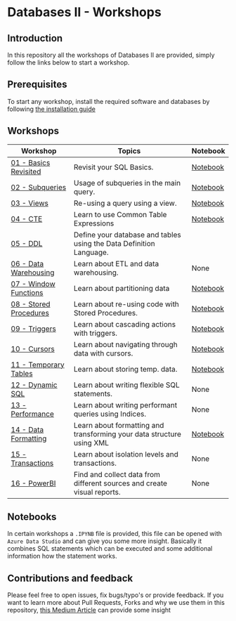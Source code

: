 # Databases II - Workshops

## Introduction

In this repository all the workshops of Databases II are provided, simply follow the links below to start a workshop.

## Prerequisites
To start any workshop, install the required software and databases by following [the installation guide](installation.md)

## Workshops
| Workshop | Topics | Notebook |
| -------- | ------ | -------- |
| [01 - Basics Revisited](/workshops/basic/basic.md) | Revisit your SQL Basics. | [Notebook](/workshops/basic/notebook.ipynb)  |
| [02 - Subqueries](/workshops/subqueries/subqueries.md) | Usage of subqueries in the main query. | [Notebook](/workshops/subqueries/notebook.ipynb) |
| [03 - Views](/workshops/views/views.md) | Re-using a query using a view. | [Notebook](/workshops/views/notebook.ipynb) |
| [04 - CTE](/workshops/cte/cte.md) | Learn to use Common Table Expressions | [Notebook](/workshops/cte/notebook.ipynb) |
| [05 - DDL](/workshops/ddl/ddl.md) | Define your database and tables using the Data Definition Language. |
| [06 - Data Warehousing](/workshops/dwh/dwh.md) | Learn about ETL and data warehousing. | None |
| [07 - Window Functions](/workshops/window-functions/window-functions.md) | Learn about partitioning data | [Notebook](/workshops/window-functions/notebook.ipynb) |
| [08 - Stored Procedures](/workshops/stored-procedures/stored-procedures.md) | Learn about re-using code with Stored Procedures. | [Notebook](/workshops/stored-procedures/notebook.ipynb) |
| [09 - Triggers](/workshops/triggers/triggers.md) | Learn about cascading actions with triggers. | [Notebook](/workshops/triggers/notebook.ipynb) |
| [10 - Cursors](/workshops/cursors/cursors.md) | Learn about navigating through data with cursors. | [Notebook](/workshops/cursors/notebook.ipynb) |
| [11 - Temporary Tables](/workshops/temp-tables/temp-tables.md) | Learn about storing temp. data. | [Notebook](/workshops/temp-tables/notebook.ipynb) |
| [12 - Dynamic SQL](/workshops/dynamic-sql/dynamic-sql.md) | Learn about writing flexible SQL statements. | None |
| [13 - Performance](/workshops/performance/performance.md) | Learn about writing performant queries using Indices.| None |
| [14 - Data Formatting](/workshops/xml/xml.md) | Learn about formatting and transforming your data structure using XML| [Notebook](/workshops/xml/notebook.ipynb) |
| [15 - Transactions](/workshops/transactions/transactions.md) | Learn about isolation levels and transactions. | None |
| [16 - PowerBI](https://docs.microsoft.com/en-us/learn/modules/get-data-power-bi/) | Find and collect data from different sources and create visual reports. | None |

## Notebooks
In certain workshops a `.IPYNB` file is provided, this file can be opened with `Azure Data Studio` and can give you some more insight. Basically it combines SQL statements which can be executed and some additional information how the statement works. 

## Contributions and feedback
Please feel free to open issues, fix bugs/typo's or provide feedback. If you want to learn more about Pull Requests, Forks and why we use them in this repository, [this Medium Article](https://zellwk.com/blog/submit-pull-request) can provide some insight

